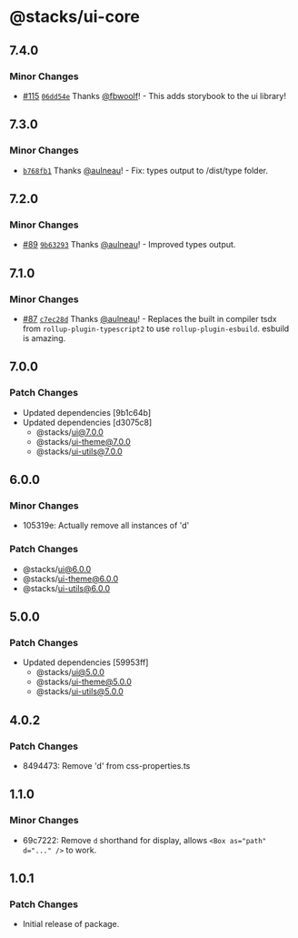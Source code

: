 # @stacks/ui-core

## 7.4.0

### Minor Changes

- [#115](https://github.com/blockstack/ui/pull/115) [`06dd54e`](https://github.com/blockstack/ui/commit/06dd54e0283fe0863861a3a9747a1845b028000c) Thanks [@fbwoolf](https://github.com/fbwoolf)! - This adds storybook to the ui library!

## 7.3.0

### Minor Changes

- [`b768fb1`](https://github.com/blockstack/ui/commit/b768fb1fb6eba8a2b62249ffba4b7a26057de391) Thanks [@aulneau](https://github.com/aulneau)! - Fix: types output to /dist/type folder.

## 7.2.0

### Minor Changes

- [#89](https://github.com/blockstack/ui/pull/89) [`9b63293`](https://github.com/blockstack/ui/commit/9b632939351b59517d07c41eaba4dc66385dcaa2) Thanks [@aulneau](https://github.com/aulneau)! - Improved types output.

## 7.1.0

### Minor Changes

- [#87](https://github.com/blockstack/ui/pull/87) [`c7ec28d`](https://github.com/blockstack/ui/commit/c7ec28d470854fb581e34e988460a41ea81f1667) Thanks [@aulneau](https://github.com/aulneau)! - Replaces the built in compiler tsdx from `rollup-plugin-typescript2` to use `rollup-plugin-esbuild`. esbuild is amazing.

## 7.0.0

### Patch Changes

- Updated dependencies [9b1c64b]
- Updated dependencies [d3075c8]
  - @stacks/ui@7.0.0
  - @stacks/ui-theme@7.0.0
  - @stacks/ui-utils@7.0.0

## 6.0.0

### Minor Changes

- 105319e: Actually remove all instances of 'd'

### Patch Changes

- @stacks/ui@6.0.0
- @stacks/ui-theme@6.0.0
- @stacks/ui-utils@6.0.0

## 5.0.0

### Patch Changes

- Updated dependencies [59953ff]
  - @stacks/ui@5.0.0
  - @stacks/ui-theme@5.0.0
  - @stacks/ui-utils@5.0.0

## 4.0.2

### Patch Changes

- 8494473: Remove 'd' from css-properties.ts

## 1.1.0

### Minor Changes

- 69c7222: Remove `d` shorthand for display, allows `<Box as="path" d="..." />` to work.

## 1.0.1

### Patch Changes

- Initial release of package.
